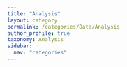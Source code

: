 ```yaml
---
title: "Analysis"
layout: category
permalink: /categories/Data/Analysis
author_profile: true
taxonomy: Analysis
sidebar:
  nav: "categories"
---
```

